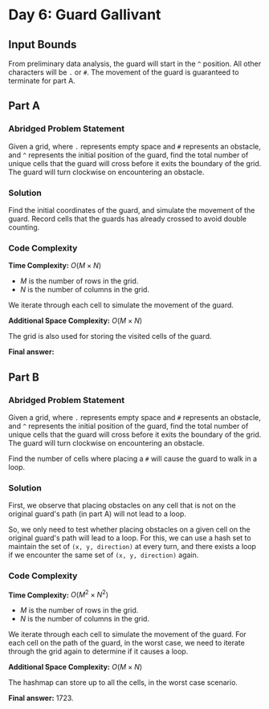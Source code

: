 # Day 6: Guard Gallivant

## Input Bounds

From preliminary data analysis, the guard will start in the `^` position. All other characters will be `.` or `#`. The movement of the guard is guaranteed to terminate for part A.

## Part A

### Abridged Problem Statement

Given a grid, where `.` represents empty space and `#` represents an obstacle, and `^` represents the initial position of the guard, find the total number of unique cells that the guard will cross before it exits the boundary of the grid. The guard will turn clockwise on encountering an obstacle.

### Solution

Find the initial coordinates of the guard, and simulate the movement of the guard. Record cells that the guards has already crossed to avoid double counting.

### Code Complexity

**Time Complexity:** $O(M \times N)$

* $M$ is the number of rows in the grid.
* $N$ is the number of columns in the grid.

We iterate through each cell to simulate the movement of the guard.

**Additional Space Complexity:** $O(M \times N)$

The grid is also used for storing the visited cells of the guard.

**Final answer:**

## Part B

### Abridged Problem Statement

Given a grid, where `.` represents empty space and `#` represents an obstacle, and `^` represents the initial position of the guard, find the total number of unique cells that the guard will cross before it exits the boundary of the grid. The guard will turn clockwise on encountering an obstacle.

Find the number of cells where placing a `#` will cause the guard to walk in a loop.

### Solution

First, we observe that placing obstacles on any cell that is not on the original guard's path (in part A) will not lead to a loop.

So, we only need to test whether placing obstacles on a given cell on the original guard's path will lead to a loop. For this, we can use a hash set to maintain the set of `(x, y, direction)` at every turn, and there exists a loop if we encounter the same set of `(x, y, direction)` again.

### Code Complexity

**Time Complexity:** $O(M^2 \times N^2)$

* $M$ is the number of rows in the grid.
* $N$ is the number of columns in the grid.

We iterate through each cell to simulate the movement of the guard. For each cell on the path of the guard, in the worst case, we need to iterate through the grid again to determine if it causes a loop.

**Additional Space Complexity:** $O(M \times N)$

The hashmap can store up to all the cells, in the worst case scenario. 

**Final answer:** 1723.
